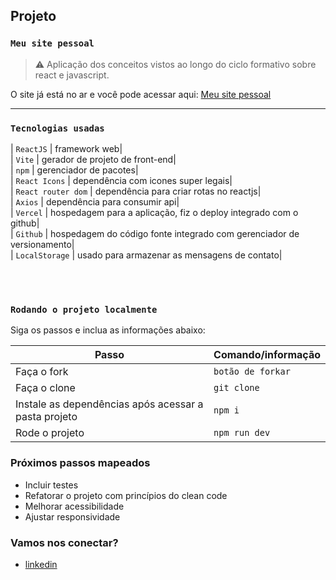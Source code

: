## Projeto
### `Meu site pessoal`
> ⚠️ Aplicação dos conceitos vistos ao longo do ciclo formativo sobre react e javascript.

O site já está no ar e você pode acessar aqui: [Meu site pessoal](https://projeto-final-delta.vercel.app//)

---

### `Tecnologias usadas`

| `ReactJS` | framework web|
<br>
| `Vite` | gerador de projeto de front-end|
<br>
| `npm` | gerenciador de pacotes|
<br>
| `React Icons` | dependência com icones super legais|
<br>
| `React router dom` | dependência para criar rotas no reactjs|
<br>
| `Axios` | dependência para consumir api|
<br>
| `Vercel` | hospedagem para a aplicação, fiz o deploy integrado com o github|
<br>
| `Github` | hospedagem do código fonte integrado com gerenciador de versionamento|
<br>
| `LocalStorage` | usado para armazenar as mensagens de contato|


<br />
<br />

### `Rodando o projeto localmente`

Siga os passos e inclua as informações abaixo:

| Passo                       | Comando/informação |
| --------------------------- | ------------------ |
| Faça o fork                 | `botão de forkar`  |
| Faça o clone                | `git clone`        |
| Instale as dependências após acessar a pasta projeto    | `npm i`            |
| Rode o projeto              | `npm run dev`       |


### Próximos passos mapeados

- Incluir testes
- Refatorar o projeto com princípios do clean code
- Melhorar acessibilidade
- Ajustar responsividade
### Vamos nos conectar?


- [linkedin](https://www.linkedin.com/in/thayanne-andrade/)

<br>
